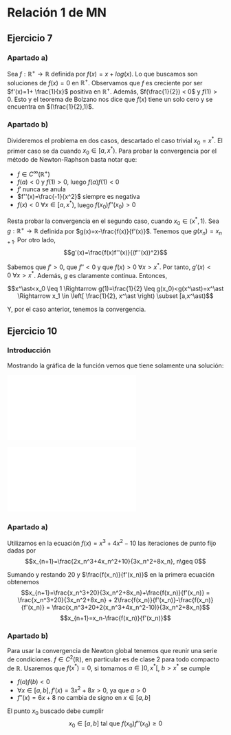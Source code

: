 # Relación 1 de MN

## Ejercicio 7

### Apartado a)

Sea $f: \mathbb{R^+} \longrightarrow \mathbb{R}$ definida por $f(x) = x + log(x)$. Lo que buscamos son soluciones de $f(x)=0$ en $\mathbb{R^+}$. Observamos que $f$ es creciente por ser $f'(x)=1+ \frac{1}{x}$ positiva en $\mathbb{R^+}$. Además, $f(\frac{1}{2}) < 0$ y $f(1)>0$.  Esto y el teorema de Bolzano nos dice que $f(x)$ tiene un solo cero y se encuentra en $(\frac{1}{2},1)$.

### Apartado b)

Divideremos el problema en dos casos, descartado el caso trivial $x_0=x^\ast$. El primer caso se da cuando $x_0 \in [a,x^\ast)$.
Para probar la convergencia por el método de Newton-Raphson basta notar que:

- $f \in C^\infty(\mathbb{R^+})$
- $f(a)<0$ y $f(1)>0$, luego $f(a)f(1)<0$
- $f'$ nunca se anula
- $f''(x)=\frac{-1}{x^2}$ siempre es negativa
- $f(x)<0 \ \forall x \in [a,x^* )$, luego $f(x_0)f''(x_0)>0$


Resta probar la convergencia en el segundo caso, cuando $x_0 \in (x^\ast,1)$. Sea $g: \mathbb{R^+} \longrightarrow \mathbb{R}$ definida por $g(x)=x-\frac{f(x)}{f'(x)}$. Tenemos que $g(x_n)=x_{n+1}$. Por otro lado,
$$g'(x)=\frac{f(x)f''(x)}{(f''(x))^2}$$

Sabemos que $f'>0$, que $f''<0$ y que $f(x)>0\ \forall x>x^\ast$. Por tanto, $g'(x)<0\ \forall x>x^\ast$. Además, $g$ es claramente continua. Entonces,

$$x^\ast<x_0 \leq 1 \Rightarrow g(1)=\frac{1}{2} \leq g(x_0)<g(x^\ast)=x^\ast \Rightarrow x_1 \in \left[ \frac{1}{2}, x^\ast \right) \subset [a,x^\ast)$$

Y, por el caso anterior, tenemos la convergencia.

## Ejercicio 10

### Introducción
Mostrando la gráfica de la función vemos que tiene solamente una solución:

![uno](./Imagenes/1.10.1.pdf)

![dos](./Imagenes/1.10.2.pdf)


### Apartado a)
Utilizamos en la ecuación $f(x)=x^3+4x^2-10$ las iteraciones de punto fijo dadas por
$$x_{n+1}=\frac{2x_n^3+4x_n^2+10}{3x_n^2+8x_n}, n\geq 0$$

Sumando y restando $20$ y $\frac{f(x_n)}{f'(x_n)}$ en la primera ecuación obtenemos
$$x_{n+1}=\frac{x_n^3+20}{3x_n^2+8x_n}+\frac{f(x_n)}{f'(x_n)} = \frac{x_n^3+20}{3x_n^2+8x_n} + 2\frac{f(x_n)}{f'(x_n)}-\frac{f(x_n)}{f'(x_n)} = \frac{x_n^3+20+2(x_n^3+4x_n^2-10)}{3x_n^2+8x_n}$$
$$x_{n+1}=x_n-\frac{f(x_n)}{f'(x_n)}$$


### Apartado b)
Para usar la convergencia de Newton global tenemos que reunir una serie de condiciones. $f\in C^2(\mathbb{R})$, en particular es de clase 2 para todo compacto de $\mathbb{R}$.
Usaremos que $f(x^* )=0$, si tomamos $a\in]0,x^* [$, $b>x^{\ast}$ se cumple

* $f(a)f(b)<0$
* $\forall x\in [a,b], f'(x)=3x^2+8x>0$, ya que $a>0$
* $f''(x) = 6x+8$ no cambia de signo en $x\in [a,b]$

El punto $x_0$ buscado debe cumplir
$$x_0 \in [a, b] \text{ tal que } f(x_0) f''(x_0) \geq 0$$

